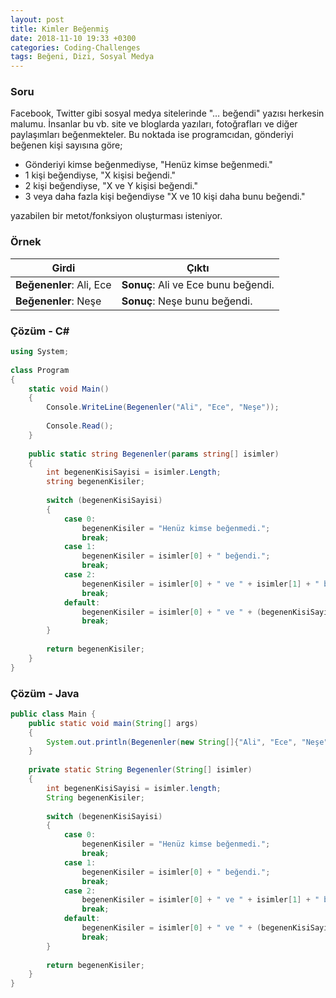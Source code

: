 ```yaml
---
layout: post
title: Kimler Beğenmiş
date: 2018-11-10 19:33 +0300
categories: Coding-Challenges
tags: Beğeni, Dizi, Sosyal Medya
---
```

### Soru
Facebook, Twitter gibi sosyal medya sitelerinde "… beğendi" yazısı herkesin malumu. İnsanlar bu vb. site ve bloglarda yazıları, fotoğrafları ve diğer paylaşımları beğenmekteler. Bu noktada ise programcıdan, gönderiyi beğenen kişi sayısına göre;

- Gönderiyi kimse beğenmediyse, "Henüz kimse beğenmedi."
- 1 kişi beğendiyse, "X kişisi beğendi."
- 2 kişi beğendiyse, "X ve Y kişisi beğendi."
- 3 veya daha fazla kişi beğendiyse "X ve 10 kişi daha bunu beğendi."

yazabilen bir metot/fonksiyon oluşturması isteniyor.

### Örnek

| Girdi                    | Çıktı                               |
|--------------------------|-------------------------------------|
| **Beğenenler**: Ali, Ece | **Sonuç**: Ali ve Ece bunu beğendi. |
| **Beğenenler**: Neşe     | **Sonuç**: Neşe bunu beğendi.       |

### Çözüm - C#
```csharp
using System;
 
class Program
{
    static void Main()
    {
        Console.WriteLine(Begenenler("Ali", "Ece", "Neşe"));
 
        Console.Read();
    }
 
    public static string Begenenler(params string[] isimler)
    {
        int begenenKisiSayisi = isimler.Length;
        string begenenKisiler;
 
        switch (begenenKisiSayisi)
        {
            case 0:
                begenenKisiler = "Henüz kimse beğenmedi.";
                break;
            case 1:
                begenenKisiler = isimler[0] + " beğendi.";
                break;
            case 2:
                begenenKisiler = isimler[0] + " ve " + isimler[1] + " beğendi.";
                break;
            default:
                begenenKisiler = isimler[0] + " ve " + (begenenKisiSayisi - 1) + " kişi daha bunu beğendi.";
                break;
        }
 
        return begenenKisiler;
    }
}
```

### Çözüm - Java
```java
public class Main {
    public static void main(String[] args)
    {
        System.out.println(Begenenler(new String[]{"Ali", "Ece", "Neşe"}));
    }
 
    private static String Begenenler(String[] isimler)
    {
        int begenenKisiSayisi = isimler.length;
        String begenenKisiler;
 
        switch (begenenKisiSayisi)
        {
            case 0:
                begenenKisiler = "Henüz kimse beğenmedi.";
                break;
            case 1:
                begenenKisiler = isimler[0] + " beğendi.";
                break;
            case 2:
                begenenKisiler = isimler[0] + " ve " + isimler[1] + " beğendi.";
                break;
            default:
                begenenKisiler = isimler[0] + " ve " + (begenenKisiSayisi - 1) + " kişi daha bunu beğendi.";
                break;
        }
 
        return begenenKisiler;
    }
}
```